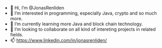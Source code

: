 - 👋 Hi, I’m @JonasRenliden
- 👀 I’m interested in programming, especially Java, crypto and so much more.
- 🌱 I’m currently learning more Java and block chain technology.
- 💞️ I’m looking to collaborate on all kind of intereting projects in related fields.
- 📫 https://www.linkedin.com/in/jonasrenliden/

<!---
JonasRenliden/JonasRenliden is a ✨ special ✨ repository because its `README.md` (this file) appears on your GitHub profile.
You can click the Preview link to take a look at your changes.
--->
